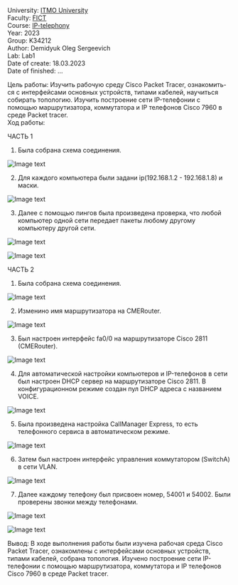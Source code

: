 University: [ITMO University](https://itmo.ru/ru/)  
Faculty: [FICT](https://fict.itmo.ru)  
Course: [IP-telephony](https://github.com/itmo-ict-faculty/ip-telephony)  
Year: 2023  
Group: K34212    
Author: Demidyuk Oleg Sergeevich   
Lab: Lab1   
Date of create: 18.03.2023   
Date of finished: ...   

Цель работы: Изучить рабочую среду Cisco Packet Tracer, ознакомить- ся с интерфейсами основных устройств, типами кабелей, научиться собирать топологию. Изучить построение сети IP-телефонии с помощью маршрутизатора, коммутатора и IP телефонов Cisco 7960 в среде Packet tracer.  
Ход работы:  

ЧАСТЬ 1 

1. Была собрана схема соединения.
 
![Image text](https://github.com/SilnoEnamored/2022_2023-ip-telephony-k34212-demidyuk_o_s/raw/main/lab1/screenshots/1.jpg)

2. Для каждого компьютера были задани ip(192.168.1.2 - 192.168.1.8) и маски. 

![Image text](https://github.com/SilnoEnamored/2022_2023-ip-telephony-k34212-demidyuk_o_s/raw/main/lab1/screenshots/2.jpg)

3. Далее с помощью пингов была произведена проверка, что любой компьютер одной сети передает пакеты любому другому компьютеру другой сети.

![Image text](https://github.com/SilnoEnamored/2022_2023-ip-telephony-k34212-demidyuk_o_s/raw/main/lab1/screenshots/3.jpg)

![Image text](https://github.com/SilnoEnamored/2022_2023-ip-telephony-k34212-demidyuk_o_s/raw/main/lab1/screenshots/4.jpg)

ЧАСТЬ 2 

1. Была собрана схема соединения.

![Image text](https://github.com/SilnoEnamored/2022_2023-ip-telephony-k34212-demidyuk_o_s/raw/main/lab1/screenshots/6.jpg)

2. Изменино имя маршрутизатора на CMERouter.

![Image text](https://github.com/SilnoEnamored/2022_2023-ip-telephony-k34212-demidyuk_o_s/raw/main/lab1/screenshots/5.jpg)

3. Был настроен интерфейс fa0/0 на маршрутизаторе Cisco 2811 (CMERouter).

![Image text](https://github.com/SilnoEnamored/2022_2023-ip-telephony-k34212-demidyuk_o_s/raw/main/lab1/screenshots/7.jpg)

4. Для автоматической настройки компьютеров и IP-телефонов в сети был настроен DHCP сервер на маршрутизаторе Cisco 2811. В
конфигурационном режиме создан пул DHCP адреса с названием VOICE.

![Image text](https://github.com/SilnoEnamored/2022_2023-ip-telephony-k34212-demidyuk_o_s/raw/main/lab1/screenshots/8.jpg)

5. Была произведена настройка CallManager Express, то есть телефонного сервиса в автоматическом режиме. 

![Image text](https://github.com/SilnoEnamored/2022_2023-ip-telephony-k34212-demidyuk_o_s/raw/main/lab1/screenshots/9.jpg)

6. Затем был настроен интерфейс управления коммутатором (SwitchA) в сети VLAN.

![Image text](https://github.com/SilnoEnamored/2022_2023-ip-telephony-k34212-demidyuk_o_s/raw/main/lab1/screenshots/10.jpg)

7. Далее каждому телефону был присвоен номер, 54001 и 54002. Были проверены звонки между телефонами.

![Image text](https://github.com/SilnoEnamored/2022_2023-ip-telephony-k34212-demidyuk_o_s/raw/main/lab1/screenshots/11.jpg)

![Image text](https://github.com/SilnoEnamored/2022_2023-ip-telephony-k34212-demidyuk_o_s/raw/main/lab1/screenshots/12.jpg)

Вывод: В ходе выполнения работы были изучена рабочая среда Cisco Packet Tracer, ознакомлены с интерфейсами основных устройств, типами кабелей, собрана топология. Изучено построение сети IP-телефонии с помощью маршрутизатора, коммутатора и IP телефонов Cisco 7960 в среде Packet tracer.
